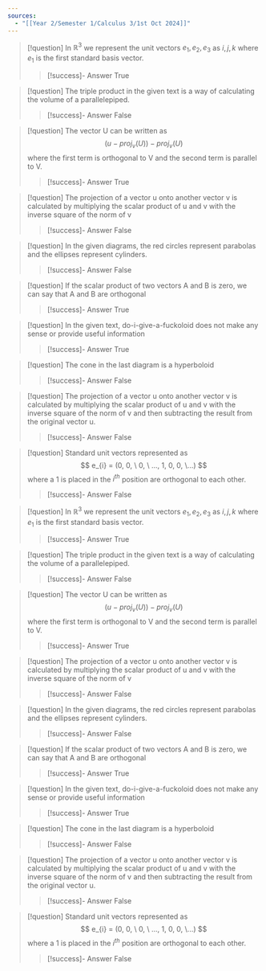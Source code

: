 ```yaml
---
sources:
  - "[[Year 2/Semester 1/Calculus 3/1st Oct 2024]]"
---
```

> [!question] In $\mathbb{R}^3$ we represent the unit vectors $e_{1}, e_{2}, e_{3}$ as $i, j, k$ where $e_{1}$ is the first standard basis vector.
>> [!success]- Answer
>> True

> [!question] The triple product in the given text is a way of calculating the volume of a parallelepiped.
>> [!success]- Answer
>> False

> [!question] The vector U can be written as $$(u - proj_v(U)) - proj_v(U)$$ where the first term is orthogonal to V and the second term is parallel to V.
>> [!success]- Answer
>> True

> [!question] The projection of a vector u onto another vector v is calculated by multiplying the scalar product of u and v with the inverse square of the norm of v
>> [!success]- Answer
>> False

> [!question] In the given diagrams, the red circles represent parabolas and the ellipses represent cylinders.
>> [!success]- Answer
>> False

> [!question] If the scalar product of two vectors A and B is zero, we can say that A and B are orthogonal
>> [!success]- Answer
>> True

> [!question] In the given text, do-i-give-a-fuckoloid does not make any sense or provide useful information
>> [!success]- Answer
>> True

> [!question] The cone in the last diagram is a hyperboloid
>> [!success]- Answer
>> False

> [!question] The projection of a vector u onto another vector v is calculated by multiplying the scalar product of u and v with the inverse square of the norm of v and then subtracting the result from the original vector u.
>> [!success]- Answer
>> False

> [!question] Standard unit vectors represented as $$ e_{i} = (0, 0, \ 0, \ ..., 1, 0, 0, \...) $$ where a 1 is placed in the $i^{th}$ position are orthogonal to each other.
>> [!success]- Answer
>> False

> [!question] In $\mathbb{R}^3$ we represent the unit vectors $e_{1}, e_{2}, e_{3}$ as $i, j, k$ where $e_{1}$ is the first standard basis vector.
>> [!success]- Answer
>> True

> [!question] The triple product in the given text is a way of calculating the volume of a parallelepiped.
>> [!success]- Answer
>> False

> [!question] The vector U can be written as $$(u - proj_v(U)) - proj_v(U)$$ where the first term is orthogonal to V and the second term is parallel to V.
>> [!success]- Answer
>> True

> [!question] The projection of a vector u onto another vector v is calculated by multiplying the scalar product of u and v with the inverse square of the norm of v
>> [!success]- Answer
>> False

> [!question] In the given diagrams, the red circles represent parabolas and the ellipses represent cylinders.
>> [!success]- Answer
>> False

> [!question] If the scalar product of two vectors A and B is zero, we can say that A and B are orthogonal
>> [!success]- Answer
>> True

> [!question] In the given text, do-i-give-a-fuckoloid does not make any sense or provide useful information
>> [!success]- Answer
>> True

> [!question] The cone in the last diagram is a hyperboloid
>> [!success]- Answer
>> False

> [!question] The projection of a vector u onto another vector v is calculated by multiplying the scalar product of u and v with the inverse square of the norm of v and then subtracting the result from the original vector u.
>> [!success]- Answer
>> False

> [!question] Standard unit vectors represented as $$ e_{i} = (0, 0, \ 0, \ ..., 1, 0, 0, \...) $$ where a 1 is placed in the $i^{th}$ position are orthogonal to each other.
>> [!success]- Answer
>> False


